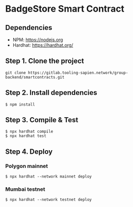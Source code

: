 # BadgeStore Smart Contract

## Dependencies
- NPM: https://nodejs.org
- Hardhat: https://hardhat.org/

## Step 1. Clone the project
`git clone https://gitlab.tooling-sapien.network/group-backend/smartcontracts.git`

## Step 2. Install dependencies
`$ npm install`

## Step 3. Compile & Test
```
$ npx hardhat compile
$ npx hardhat test
```

## Step 4. Deploy
### Polygon mainnet
`$ npx hardhat --network mainnet deploy`

### Mumbai testnet
`$ npx hardhat --network testnet deploy`
